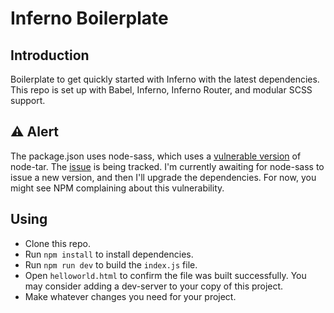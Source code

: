 # Inferno Boilerplate

## Introduction

Boilerplate to get quickly started with Inferno with the latest dependencies. This repo is set up with Babel, Inferno, Inferno Router, and modular SCSS support.

## :warning: Alert

The package.json uses node-sass, which uses a [vulnerable version](https://nvd.nist.gov/vuln/detail/CVE-2018-20834) of node-tar. The [issue](https://github.com/sass/node-sass/issues/2625) is being tracked. I'm currently awaiting for node-sass to issue a new version, and then I'll upgrade the dependencies. For now, you might see NPM complaining about this vulnerability.

## Using

* Clone this repo.
* Run `npm install` to install dependencies.
* Run `npm run dev` to build the `index.js` file.
* Open `helloworld.html` to confirm the file was built successfully. You may consider adding a dev-server to your copy of this project.
* Make whatever changes you need for your project.
